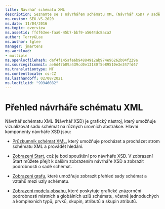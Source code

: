 ```yaml
---
title: Návrhář schématu XML
description: Seznamte se s návrhářem schématu XML (Návrhář XSD) v sadě Visual Studio, což je grafický nástroj, který umožňuje vizualizovat sadu schémat na různých úrovních abstrakce.
ms.custom: SEO-VS-2020
ms.date: 11/04/2016
ms.topic: overview
ms.assetid: ffdf63ee-faa6-45b7-bbf9-a5644dc8aca2
author: TerryGLee
ms.author: tglee
manager: jmartens
ms.workload:
- multiple
ms.openlocfilehash: daf4f145afe6b94884912ab974e96262b04f229a
ms.sourcegitcommit: ae6d47b09a439cd0e13180f5e89510e3e347fd47
ms.translationtype: MT
ms.contentlocale: cs-CZ
ms.lasthandoff: 02/08/2021
ms.locfileid: "99946082"
---
```

# <a name="xml-schema-designer-overview"></a>Přehled návrháře schématu XML

Návrhář schématu XML (Návrhář XSD) je grafický nástroj, který umožňuje vizualizovat sadu schémat na různých úrovních abstrakce. Hlavní komponenty návrháře XSD jsou:

- [Průzkumník schémat XML](../xml-tools/xml-schema-explorer.md), který umožňuje procházet a procházet strom schématu XML a provádět hledání.

- [Zobrazení Start](../xml-tools/start-view.md), což je bod spouštění pro návrháře XSD. V zobrazení Start můžete přejít k dalším zobrazením návrháře XSD a zobrazit podrobnosti o sadě schémat.

- [Zobrazení grafu](../xml-tools/graph-view.md), které umožňuje zobrazit přehled sady schémat a vztahů mezi uzly schématu.

- [Zobrazení modelu obsahu](../xml-tools/content-model-view.md), které poskytuje grafické znázornění podrobností místních a globálních uzlů schématu, včetně jednoduchých a komplexních typů, prvků, skupin, atributů a skupin atributů.
